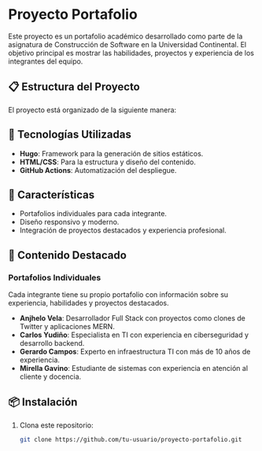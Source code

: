 # Proyecto Portafolio

Este proyecto es un portafolio académico desarrollado como parte de la asignatura de Construcción de Software en la Universidad Continental. El objetivo principal es mostrar las habilidades, proyectos y experiencia de los integrantes del equipo.

## 📋 Estructura del Proyecto

El proyecto está organizado de la siguiente manera:

## 🚀 Tecnologías Utilizadas

- **Hugo**: Framework para la generación de sitios estáticos.
- **HTML/CSS**: Para la estructura y diseño del contenido.
- **GitHub Actions**: Automatización del despliegue.

## 🌟 Características

- Portafolios individuales para cada integrante.
- Diseño responsivo y moderno.
- Integración de proyectos destacados y experiencia profesional.

## 📂 Contenido Destacado

### Portafolios Individuales
Cada integrante tiene su propio portafolio con información sobre su experiencia, habilidades y proyectos destacados.

- **Anjhelo Vela**: Desarrollador Full Stack con proyectos como clones de Twitter y aplicaciones MERN.
- **Carlos Yudiño**: Especialista en TI con experiencia en ciberseguridad y desarrollo backend.
- **Gerardo Campos**: Experto en infraestructura TI con más de 10 años de experiencia.
- **Mirella Gavino**: Estudiante de sistemas con experiencia en atención al cliente y docencia.

## 📦 Instalación

1. Clona este repositorio:
   ```bash
   git clone https://github.com/tu-usuario/proyecto-portafolio.git
